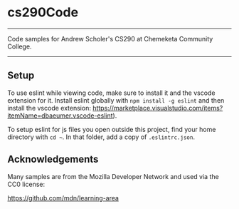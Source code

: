 # cs290Code

---

Code samples for Andrew Scholer's CS290 at Chemeketa Community College.

---

## Setup

To use eslint while viewing code, make sure to install it and the vscode
extension for it. Install eslint globally with `npm install -g eslint` and
then install the vscode extension: https://marketplace.visualstudio.com/items?itemName=dbaeumer.vscode-eslint).

To setup eslint for js files you open outside this project, find your home
directory with `cd ~`. In that folder, add a copy of `.eslintrc.json`.

## Acknowledgements

Many samples are from the Mozilla Developer Network and used via the CC0 license:

https://github.com/mdn/learning-area
